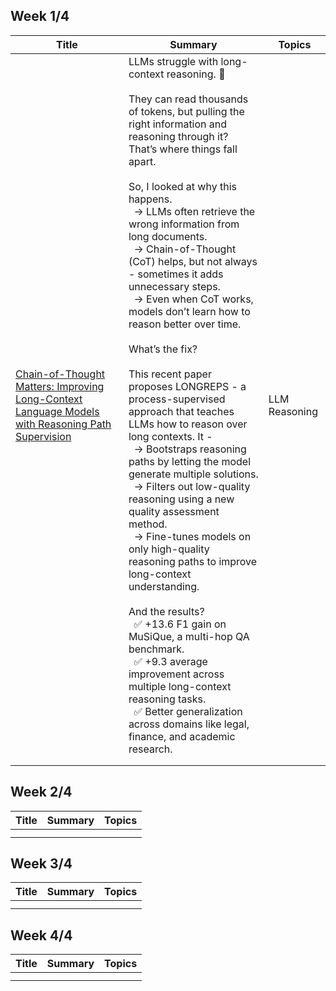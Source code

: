 ## Week 1/4
| Title | Summary | Topics |
| --- | --- | --- |
| [Chain-of-Thought Matters: Improving Long-Context Language Models with Reasoning Path Supervision](https://arxiv.org/pdf/2502.20790) | LLMs struggle with long-context reasoning. 🫠 <br><br> They can read thousands of tokens, but pulling the right information and reasoning through it? That’s where things fall apart. <br><br> So, I looked at why this happens. <br> &nbsp;  -> LLMs often retrieve the wrong information from long documents. <br> &nbsp;  -> Chain-of-Thought (CoT) helps, but not always - sometimes it adds unnecessary steps. <br> &nbsp;  -> Even when CoT works, models don’t learn how to reason better over time. <br><br> What’s the fix?  <br><br> This recent paper proposes LONGREPS - a process-supervised approach that teaches LLMs how to reason over long contexts. It -  <br> &nbsp;  -> Bootstraps reasoning paths by letting the model generate multiple solutions. <br> &nbsp;  -> Filters out low-quality reasoning using a new quality assessment method. <br> &nbsp;  -> Fine-tunes models on only high-quality reasoning paths to improve long-context understanding. <br><br> And the results? <br> &nbsp;  ✅ +13.6 F1 gain on MuSiQue, a multi-hop QA benchmark. <br> &nbsp;  ✅ +9.3 average improvement across multiple long-context reasoning tasks. <br> &nbsp;  ✅ Better generalization across domains like legal, finance, and academic research. | LLM Reasoning |
| []() |  |  |
| []() |  |  |



## Week 2/4
| Title | Summary | Topics |
| --- | --- | --- |
| []() |  |  |
| []() |  |  |



## Week 3/4
| Title | Summary | Topics |
| --- | --- | --- |
| []() |  |  |
| []() |  |  |



## Week 4/4
| Title | Summary | Topics |
| --- | --- | --- |
| []() |  |  |
| []() |  |  |
